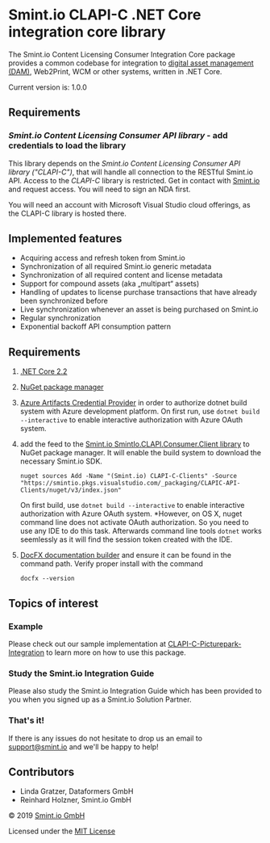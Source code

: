 Smint.io CLAPI-C .NET Core integration core library
===================================================

The Smint.io Content Licensing Consumer Integration Core package provides a
common codebase for integration to
[digital asset management (DAM)](https://en.wikipedia.org/wiki/Digital_asset_management),
Web2Print, WCM or other systems, written in .NET Core.


Current version is: 1.0.0


Requirements
------------

### *Smint.io Content Licensing Consumer API library* - add credentials to load the library

This library depends on the *Smint.io Content Licensing Consumer API library ("CLAPI-C")*, that will handle
all connection to the RESTful Smint.io API. Access to the *CLAPI-C* library is
restricted. Get in contact with [Smint.io](https://www.smint.io) and request
access. You will need to sign an NDA first.

You will need an account with Microsoft Visual Studio cloud offerings, as
the CLAPI-C library is hosted there.


Implemented features
--------------------

- Acquiring access and refresh token from Smint.io
- Synchronization of all required Smint.io generic metadata
- Synchronization of all required content and license metadata
- Support for compound assets (aka „multipart“ assets)
- Handling of updates to license purchase transactions that have already been synchronized before
- Live synchronization whenever an asset is being purchased on Smint.io
- Regular synchronization
- Exponential backoff API consumption pattern



Requirements
------------

1.  [.NET Core 2.2](https://dotnet.microsoft.com/download/dotnet-core/2.2)

2.  [NuGet package manager](https://docs.microsoft.com/en-us/nuget/install-nuget-client-tools)

3.  [Azure Artifacts Credential Provider](https://github.com/microsoft/artifacts-credprovider#azure-artifacts-credential-provider)
    in order to authorize dotnet build system with Azure development
    platform. On first run, use `dotnet build --interactive` to enable
    interactive authorization with Azure OAuth system.

4.  add the feed to the [Smint.io SmintIo.CLAPI.Consumer.Client library](https://smintio.visualstudio.com/CLAPIC-API-Clients)
    to NuGet package manager. It will enable the build system to download
    the necessary Smint.io SDK.

    ```
    nuget sources Add -Name "(Smint.io) CLAPI-C-Clients" -Source "https://smintio.pkgs.visualstudio.com/_packaging/CLAPIC-API-Clients/nuget/v3/index.json"
    ```

    On first build, use `dotnet build --interactive` to enable
    interactive authorization with Azure OAuth system.
    *However, on OS X, nuget command line does not activate OAuth
    authorization. So you need to use any IDE to do this task. Afterwards
    command line tools `dotnet` works seemlessly as it will find the session
    token created with the IDE.

5.  [DocFX documentation builder](https://dotnet.github.io/docfx/) and
    ensure it can be found in the command path. Verify proper install with
    the command

    ```
    docfx --version
    ```


Topics of interest
------------------

### Example

Please check out our sample implementation at
[CLAPI-C-Picturepark-Integration](https://github.com/smintio/CLAPI-C-Picturepark-Integration)
to learn more on how to use this package.



### Study the Smint.io Integration Guide

Please also study the Smint.io Integration Guide which has been provided to you when you signed up as a Smint.io Solution Partner.


### That's it!

If there is any issues do not hesitate to drop us an email to [support@smint.io](mailto:support@smint.io) and we'll be happy to help!

Contributors
------------

- Linda Gratzer, Dataformers GmbH
- Reinhard Holzner, Smint.io GmbH

© 2019 [Smint.io GmbH](https://www.smint.io)

Licensed under the [MIT License](https://opensource.org/licenses/MIT)
